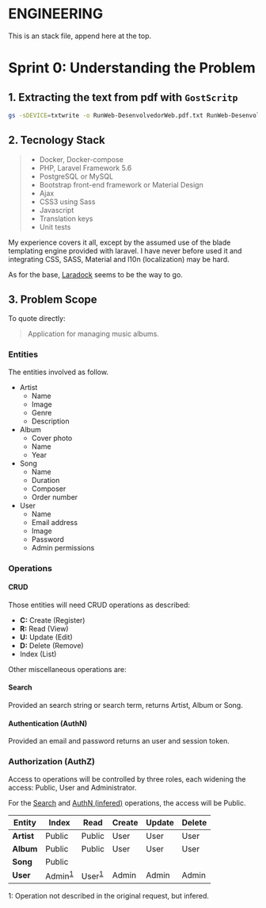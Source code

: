 ENGINEERING
===========
This is an stack file, append here at the top.

# Sprint 0: Understanding the Problem

## 1. Extracting the text from pdf with `GostScritp`

```sh
gs -sDEVICE=txtwrite -o RunWeb-DesenvolvedorWeb.pdf.txt RunWeb-DesenvolvedorWeb.pdf
```

## 2. Tecnology Stack

> - Docker, Docker-compose
> - PHP, Laravel Framework 5.6
> - PostgreSQL or MySQL
> - Bootstrap front-end framework or Material Design
> - Ajax
> - CSS3 using Sass
> - Javascript
> - Translation keys
> - Unit tests

My experience covers it all, except by the assumed use of the blade templating engine
provided with laravel. I have never before used it and integrating CSS, SASS, Material and l10n (localization) may be hard.

As for the base, [Laradock](http://laradock.io/) seems to be the way to go.

## 3. Problem Scope

To quote directly:
> Application for managing music albums.

### Entities

The entities involved as follow.
- Artist
  - Name
  - Image
  - Genre
  - Description
- Album
  - Cover photo
  - Name
  - Year
- Song
  - Name
  - Duration
  - Composer
  - Order number
- User
  - Name
  - Email address
  - Image
  - Password
  - Admin permissions

### Operations

#### CRUD
Those entities will need CRUD operations as described:
- **C:** Create (Register)
- **R:** Read (View)
- **U:** Update (Edit)
- **D:** Delete (Remove)
- Index (List)

Other miscellaneous operations are:
#### Search
Provided an search string or search term, returns Artist, Album or Song.

#### Authentication (AuthN)
Provided an email and password returns an user and session token.

### Authorization (AuthZ)

Access to operations will be controlled by three roles, each widening the access: Public, User and Administrator.

For the [Search](#Search) and [AuthN (infered)](#authn) operations, the access will be Public.

| Entity        | Index     | Read      | Create    | Update    | Delete    |
|---------------|-----------|-----------|-----------|-----------|-----------|
| **Artist**    | Public    | Public    | User      | User      | User      |
| **Album**     | Public    | Public    | User      | User      | User      |
| **Song**      | Public    |           |           |           |           |
| **User**      | Admin<sup>[1](#n1) | User<sup>[1](#n1) | Admin | Admin | Admin |
<a name="n1">1</a>: Operation not described in the original request, but infered.
